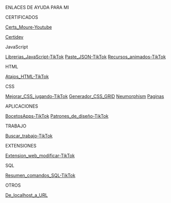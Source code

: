 

ENLACES DE AYUDA PARA MI



CERTIFICADOS

[Certs_Moure-Youtube](https://www.youtube.com/shorts/zcb6biEmpSI)

[Certidev](https://www.tiktok.com/@certidevs/video/7418550891915005217?is_from_webapp=1&sender_device=pc)

JavaScript

[Librerias_JavaScript-TikTok](https://vm.tiktok.com/ZGdMgKtoa/)
[Paste_JSON-TikTok](https://vm.tiktok.com/ZGdMp1py6/)
[Recursos_animados-TikTok](https://vm.tiktok.com/ZGdMgtqRY/)

HTML

[Atajos_HTML-TikTok](https://www.tiktok.com/@marowarthdev/video/7415328978782686496?is_from_webapp=1&sender_device=pc)

CSS

[Mejorar_CSS_jugando-TikTok](https://vm.tiktok.com/ZGdMgKAG7/)
[Generador_CSS_GRID](https://vm.tiktok.com/ZGdMg4JRE/)
[Neumorphism](https://www.tiktok.com/@elrincondeldev/video/7418244372455558432?is_from_webapp=1&sender_device=pc) [Paginas](https://neumorphism.io/#e0e0e0)

APLICACIONES

[BocetosApps-TikTok](https://www.tiktok.com/@aristidevs/video/7442357984866405664?_r=1&_t=8s7oiMFFrpw)
[Patrones_de_diseño-TikTok](https://vm.tiktok.com/ZGdMgr1SG/)

TRABAJO

[Buscar_trabajo-TikTok](https://www.tiktok.com/@chollometro/video/7400716819687902496?is_from_webapp=1&sender_device=pc)

EXTENSIONES

[Extension_web_modificar-TikTok](https://www.tiktok.com/@elrincondeldev/video/7426406316853300513?is_from_webapp=1&sender_device=pc)

SQL

[Resumen_comandos_SQL-TikTok](https://www.tiktok.com/@dazxirx/photo/7422706446426541345?is_from_webapp=1&sender_device=pc)

OTROS

[De_localhost_a_URL](https://www.tiktok.com/@midudev/video/7424888244443172129?is_from_webapp=1&sender_device=pc)